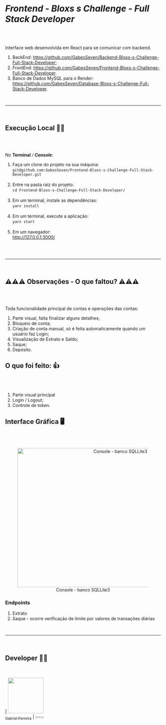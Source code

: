 # <em>Frontend - Bloxs s Challenge - Full Stack Developer</em>

<br><br>

<p style="text-align: justify;">
    Interface web desenvolvida em React para se comunicar com backend.
  <ol>
    <li>BackEnd: <a href='https://github.com/GabesSeven/Backend-Bloxs-s-Challenge-Full-Stack-Developer'>https://github.com/GabesSeven/Backend-Bloxs-s-Challenge-Full-Stack-Developer</a>;</li>
    <li>FrontEnd: <a href='https://github.com/GabesSeven/Frontend-Bloxs-s-Challenge-Full-Stack-Developer'>https://github.com/GabesSeven/Frontend-Bloxs-s-Challenge-Full-Stack-Developer</a>.</li>
    <li>Banco de Dados MySQL para o Render: <a href='https://github.com/GabesSeven/Database-Bloxs-s-Challenge-Full-Stack-Developer'>https://github.com/GabesSeven/Database-Bloxs-s-Challenge-Full-Stack-Developer</a>.</li>
  </ol>
</p>

<br>
<hr>
<br>

## Execução Local 🏃‍♀️
<br><br>

<p>No <strong>Terminal</strong> <em>/ <strong>Console</em></strong>:</p>
<ol>
	<li>Faça um clone do projeto na sua máquina:<br><code>git@github.com:GabesSeven/Frontend-Bloxs-s-Challenge-Full-Stack-Developer.git</code></li><br>
	<li>Entre na pasta raiz do projeto:<br><code>cd Frontend-Bloxs-s-Challenge-Full-Stack-Developer/</code></li><br>
	<!-- <li>Em um terminal, crie um ambiente virtual:<br> <code>python3.11 -v .venv</code></li><br> -->
	<li>Em um terminal, instale as dependências:<br> <code>yarn install</code></li><br>
	<li>Em um terminal, execute a aplicação:<br> <code>yarn start</code></li><br>
    <!-- <li>Em um terminal, instale as bibliotecas:<br> <code>pip3 install -r requirements.txt</code></li><br> -->
  <li>Em um navegador:<br><a href='http://127.0.0.1:3000/'>http://127.0.0.1:3000/</a></li><br>
</ol>

<br>
<hr>
<br>


## ⚠️⚠️⚠️ Observações - O que faltou? ⚠️⚠️⚠️
<br><br>

Toda funcionalidade principal de contas e operações das contas: 
<ol>
 <li>Parte visual, falta finalizar alguns detalhes;</li>
 <li>Bloqueio de conta;</li>
 <li>Criação de conta manual, só é feita automaticamente quando um usuário faz Login;</li>
 <li>Visualização de Extrato e Saldo;</li>
 <li>Saque;</li>
 <li>Depósito.</li>
</ol>

## O que foi feito: 👍
<br><br>

<ol>
 <li>Parte visual principal</li>
 <li>Login / Logout;</li>
 <li>Controle de token.</li>
</ol>

## Interface Gráfica 🖥️
<br><br>

<figure>
<p align="center">
  <img src="https://github.com/GabesSeven/Backend-Bloxs-s-Challenge-Full-Stack-Developer/assets/37443722/7dae7e44-3103-4d9b-9740-0d928164467d" height="450" width="650" alt="Console - banco SQLLite3"/><br>
  Console - banco SQLLite3
</p>
</figure>

### Endpoints
<ol>
  <li>Extrato</li>
  <li>Saque - ocorre verificação de limite por valores de transações diárias</li>
</ol>


<!--

<br>
<hr>
<br>


## Tecnologias Utilizadas 💾
<br><br>

![GIT](https://img.shields.io/badge/git-F05032?logo=git&logoColor=white&style=for-the-badge) &nbsp;

![GITHUB](https://img.shields.io/badge/github-181717?logo=git&logoColor=white&style=for-the-badge) &nbsp;

![KOTLIN](https://img.shields.io/badge/kotlin-7F52FF?logo=kotlin&logoColor=white&style=for-the-badge) &nbsp;

![JAVA](https://img.shields.io/badge/Java-ED8B00?logo=java&logoColor=white&style=for-the-badge) &nbsp;

![GRADLE](https://img.shields.io/badge/gradle-02303A?logo=gradle&logoColor=white&style=for-the-badge) &nbsp;

![SPRING](https://img.shields.io/badge/spring-6DB33F?logo=spring&logoColor=white&style=for-the-badge) &nbsp;

![SPRING BOOT](https://img.shields.io/badge/springboot-6DB33F?logo=springboot&logoColor=white&style=for-the-badge) &nbsp;

![SWAGGER](https://img.shields.io/badge/swagger-85EA2D?logo=swagger&logoColor=white&style=for-the-badge) &nbsp;

![H2 DATABASE](https://img.shields.io/badge/H2DATABASE-1316BF?logo=databricks&logoColor=white&style=for-the-badge) &nbsp;

![HIBERNATE](https://img.shields.io/badge/hibernate-59666C?logo=hibernate&logoColor=white&style=for-the-badge) &nbsp;

![FLYWAY](https://img.shields.io/badge/flyway-CC0200?logo=flyway&logoColor=white&style=for-the-badge) &nbsp; -->

<br>
<hr>
<br>

## Developer 🧑‍💻 
<br><br>
| [<img src="https://avatars.githubusercontent.com/u/37443722?v=4" width=115><br><sub>Gabriel Ferreira</sub>](https://github.com/GabesSeven)
| :---: 
